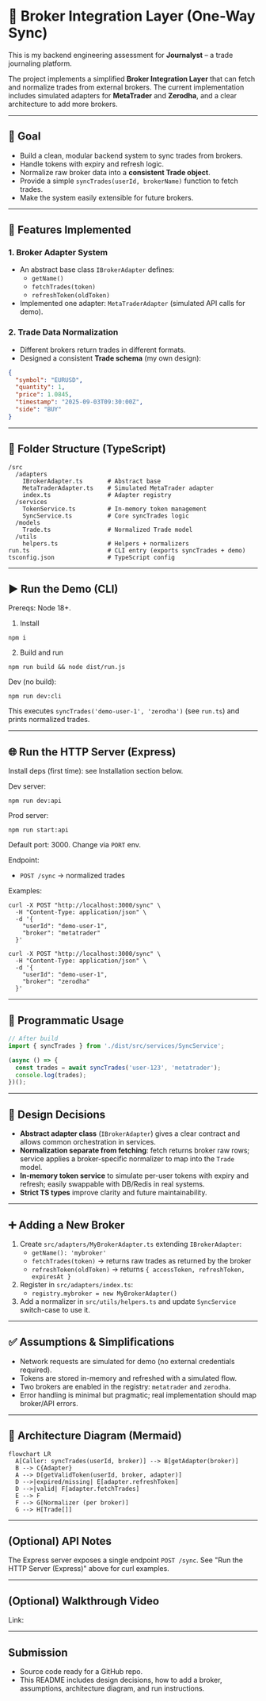 # 🏦 Broker Integration Layer (One-Way Sync)

This is my backend engineering assessment for **Journalyst** – a trade journaling platform.

The project implements a simplified **Broker Integration Layer** that can fetch and normalize trades from external brokers. The current implementation includes simulated adapters for **MetaTrader** and **Zerodha**, and a clear architecture to add more brokers.

---

## 🚀 Goal

- Build a clean, modular backend system to sync trades from brokers.  
- Handle tokens with expiry and refresh logic.  
- Normalize raw broker data into a **consistent Trade object**.  
- Provide a simple `syncTrades(userId, brokerName)` function to fetch trades.  
- Make the system easily extensible for future brokers.  

---

## 🧩 Features Implemented

### 1. **Broker Adapter System**
- An abstract base class `IBrokerAdapter` defines:
  - `getName()`
  - `fetchTrades(token)`
  - `refreshToken(oldToken)`
- Implemented one adapter: `MetaTraderAdapter` (simulated API calls for demo).

### 2. **Trade Data Normalization**
- Different brokers return trades in different formats.  
- Designed a consistent **Trade schema** (my own design):

```json
{
  "symbol": "EURUSD",
  "quantity": 1,
  "price": 1.0845,
  "timestamp": "2025-09-03T09:30:00Z",
  "side": "BUY"
}
```

---

## 📁 Folder Structure (TypeScript)

```
/src
  /adapters
    IBrokerAdapter.ts       # Abstract base
    MetaTraderAdapter.ts    # Simulated MetaTrader adapter
    index.ts                # Adapter registry
  /services
    TokenService.ts         # In-memory token management
    SyncService.ts          # Core syncTrades logic
  /models
    Trade.ts                # Normalized Trade model
  /utils
    helpers.ts              # Helpers + normalizers
run.ts                      # CLI entry (exports syncTrades + demo)
tsconfig.json               # TypeScript config
```

---

## ▶️ Run the Demo (CLI)

Prereqs: Node 18+.

1) Install
```
npm i
```

2) Build and run
```
npm run build && node dist/run.js
```

Dev (no build):
```
npm run dev:cli
```

This executes `syncTrades('demo-user-1', 'zerodha')` (see `run.ts`) and prints normalized trades.

---

## 🌐 Run the HTTP Server (Express)

Install deps (first time): see Installation section below.

Dev server:
```
npm run dev:api
```

Prod server:
```
npm run start:api
```

Default port: 3000. Change via `PORT` env.

Endpoint:
- `POST /sync` → normalized trades

Examples:
```
curl -X POST "http://localhost:3000/sync" \
  -H "Content-Type: application/json" \
  -d '{
    "userId": "demo-user-1",
    "broker": "metatrader"
  }'

curl -X POST "http://localhost:3000/sync" \
  -H "Content-Type: application/json" \
  -d '{
    "userId": "demo-user-1",
    "broker": "zerodha"
  }'
```

---

## 🔧 Programmatic Usage

```ts
// After build
import { syncTrades } from './dist/src/services/SyncService';

(async () => {
  const trades = await syncTrades('user-123', 'metatrader');
  console.log(trades);
})();
```

---

## 🧠 Design Decisions

- **Abstract adapter class** (`IBrokerAdapter`) gives a clear contract and allows common orchestration in services.
- **Normalization separate from fetching**: fetch returns broker raw rows; service applies a broker-specific normalizer to map into the `Trade` model.
- **In-memory token service** to simulate per-user tokens with expiry and refresh; easily swappable with DB/Redis in real systems.
- **Strict TS types** improve clarity and future maintainability.

---

## ➕ Adding a New Broker

1. Create `src/adapters/MyBrokerAdapter.ts` extending `IBrokerAdapter`:
   - `getName(): 'mybroker'`
   - `fetchTrades(token)` → returns raw trades as returned by the broker
   - `refreshToken(oldToken)` → returns `{ accessToken, refreshToken, expiresAt }`
2. Register in `src/adapters/index.ts`:
   - `registry.mybroker = new MyBrokerAdapter()`
3. Add a normalizer in `src/utils/helpers.ts` and update `SyncService` switch-case to use it.

---

## ✅ Assumptions & Simplifications

- Network requests are simulated for demo (no external credentials required).
- Tokens are stored in-memory and refreshed with a simulated flow.
- Two brokers are enabled in the registry: `metatrader` and `zerodha`.
- Error handling is minimal but pragmatic; real implementation should map broker/API errors.

---

## 🧱 Architecture Diagram (Mermaid)

```mermaid
flowchart LR
  A[Caller: syncTrades(userId, broker)] --> B[getAdapter(broker)]
  B --> C{Adapter}
  A --> D[getValidToken(userId, broker, adapter)]
  D -->|expired/missing| E[adapter.refreshToken]
  D -->|valid| F[adapter.fetchTrades]
  E --> F
  F --> G[Normalizer (per broker)]
  G --> H[Trade[]]
```

---

## (Optional) API Notes

The Express server exposes a single endpoint `POST /sync`. See "Run the HTTP Server (Express)" above for curl examples.

---

## (Optional) Walkthrough Video

Link: <your-video-link-here>

---

## Submission

- Source code ready for a GitHub repo.
- This README includes design decisions, how to add a broker, assumptions, architecture diagram, and run instructions.
